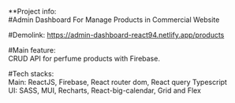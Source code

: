 **Project info: <br/>
#Admin Dashboard For Manage Products in Commercial Website <br/>

#Demolink: https://admin-dashboard-react94.netlify.app/products <br/>

#Main feature: <br/>
CRUD API for perfume products with Firebase. <br/>

#Tech stacks: <br/>
Main: ReactJS, Firebase, React router dom, React query Typescript <br/>
UI: SASS, MUI, Recharts, React-big-calendar, Grid and Flex <br/>